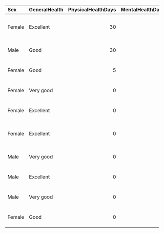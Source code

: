| Sex    | GeneralHealth   |   PhysicalHealthDays |   MentalHealthDays | LastCheckupTime                                        | PhysicalActivities   |   SleepHours | RemovedTeeth   | HadHeartAttack   | HadAngina   | HadStroke   | HadAsthma   | HadSkinCancer   | HadCOPD   | HadDepressiveDisorder   | HadKidneyDisease   | HadArthritis   | HadDiabetes   | DeafOrHardOfHearing   | BlindOrVisionDifficulty   | DifficultyConcentrating   | DifficultyWalking   | DifficultyDressingBathing   | DifficultyErrands   | SmokerStatus                          | ECigaretteUsage                           | ChestScan   | RaceEthnicityCategory     | AgeCategory     |   HeightInMeters |   WeightInKilograms |   BMI | AlcoholDrinkers   | HIVTesting   | FluVaxLast12   | PneumoVaxEver   | TetanusLast10Tdap                                         | HighRiskLastYear   | CovidPos   |
|:-------|:----------------|---------------------:|-------------------:|:-------------------------------------------------------|:---------------------|-------------:|:---------------|:-----------------|:------------|:------------|:------------|:----------------|:----------|:------------------------|:-------------------|:---------------|:--------------|:----------------------|:--------------------------|:--------------------------|:--------------------|:----------------------------|:--------------------|:--------------------------------------|:------------------------------------------|:------------|:--------------------------|:----------------|-----------------:|--------------------:|------:|:------------------|:-------------|:---------------|:----------------|:----------------------------------------------------------|:-------------------|:-----------|
| Female | Excellent       |                   30 |                  5 | Within past 2 years (1 year but less than 2 years ago) | Yes                  |            8 | None of them   | No               | No          | No          | No          | No              | No        | No                      | No                 | No             | No            | No                    | No                        | No                        | No                  | No                          | No                  | Never smoked                          | Never used e-cigarettes in my entire life | No          | White only, Non-Hispanic  | Age 18 to 24    |             1.6  |               68.04 | 26.57 | Yes               | Yes          | Yes            | No              | Yes, received tetanus shot but not sure what type         | No                 | Yes        |
| Male   | Good            |                   30 |                  0 | Within past year (anytime less than 12 months ago)     | No                   |            6 | None of them   | No               | No          | No          | No          | Yes             | No        | No                      | No                 | Yes            | No            | No                    | No                        | No                        | Yes                 | No                          | No                  | Never smoked                          | Never used e-cigarettes in my entire life | No          | White only, Non-Hispanic  | Age 60 to 64    |             1.78 |               79.38 | 25.11 | Yes               | No           | No             | No              | Yes, received tetanus shot but not sure what type         | No                 | Yes        |
| Female | Good            |                    5 |                  0 | Within past year (anytime less than 12 months ago)     | Yes                  |            7 | None of them   | No               | No          | No          | No          | No              | No        | No                      | No                 | Yes            | No            | No                    | No                        | No                        | No                  | No                          | No                  | Never smoked                          | Never used e-cigarettes in my entire life | No          | Hispanic                  | Age 65 to 69    |             1.57 |               81.65 | 32.92 | Yes               | No           | Yes            | Yes             | Yes, received tetanus shot, but not Tdap                  | No                 | Yes        |
| Female | Very good       |                    0 |                  0 | Within past year (anytime less than 12 months ago)     | Yes                  |            7 | None of them   | No               | No          | No          | No          | No              | No        | No                      | No                 | No             | No            | No                    | No                        | No                        | No                  | No                          | No                  | Never smoked                          | Never used e-cigarettes in my entire life | No          | White only, Non-Hispanic  | Age 40 to 44    |             1.7  |               69.85 | 24.12 | Yes               | Yes          | Yes            | No              | Yes, received tetanus shot, but not Tdap                  | No                 | Yes        |
| Female | Excellent       |                    0 |                  0 | Within past year (anytime less than 12 months ago)     | Yes                  |            7 | 1 to 5         | No               | No          | No          | No          | No              | No        | No                      | No                 | No             | No            | No                    | No                        | No                        | No                  | No                          | No                  | Never smoked                          | Never used e-cigarettes in my entire life | Yes         | Black only, Non-Hispanic  | Age 35 to 39    |             1.65 |               81.65 | 29.95 | Yes               | Yes          | No             | No              | Yes, received tetanus shot but not sure what type         | No                 | No         |
| Female | Excellent       |                    0 |                  0 | Within past 2 years (1 year but less than 2 years ago) | Yes                  |            9 | 1 to 5         | No               | No          | No          | No          | No              | No        | No                      | No                 | No             | No            | No                    | No                        | No                        | No                  | No                          | No                  | Current smoker - now smokes every day | Not at all (right now)                    | Yes         | White only, Non-Hispanic  | Age 65 to 69    |             1.6  |               65.77 | 25.69 | Yes               | No           | No             | Yes             | Yes, received Tdap                                        | No                 | No         |
| Male   | Very good       |                    0 |                  0 | Within past year (anytime less than 12 months ago)     | Yes                  |            8 | None of them   | No               | No          | No          | No          | No              | No        | No                      | No                 | No             | No            | No                    | No                        | No                        | No                  | No                          | No                  | Never smoked                          | Never used e-cigarettes in my entire life | Yes         | Hispanic                  | Age 30 to 34    |             1.65 |               95.25 | 34.99 | No                | Yes          | No             | No              | Yes, received Tdap                                        | No                 | No         |
| Male   | Excellent       |                    0 |                  0 | Within past year (anytime less than 12 months ago)     | Yes                  |            7 | None of them   | No               | No          | No          | No          | No              | No        | No                      | No                 | No             | No            | No                    | No                        | No                        | No                  | No                          | No                  | Former smoker                         | Not at all (right now)                    | Yes         | White only, Non-Hispanic  | Age 60 to 64    |             1.7  |               83.91 | 28.97 | No                | No           | No             | No              | Yes, received tetanus shot but not sure what type         | No                 | No         |
| Male   | Very good       |                    0 |                  0 | Within past year (anytime less than 12 months ago)     | Yes                  |            6 | None of them   | No               | No          | No          | No          | No              | No        | No                      | Yes                | No             | Yes           | No                    | No                        | No                        | Yes                 | No                          | No                  | Former smoker                         | Never used e-cigarettes in my entire life | No          | Multiracial, Non-Hispanic | Age 80 or older |             1.8  |               97.52 | 29.99 | No                | No           | No             | Yes             | No, did not receive any tetanus shot in the past 10 years | No                 | No         |
| Female | Good            |                    0 |                  0 | Within past year (anytime less than 12 months ago)     | Yes                  |            1 | None of them   | No               | No          | No          | No          | No              | No        | No                      | No                 | No             | No            | No                    | No                        | No                        | No                  | No                          | No                  | Never smoked                          | Never used e-cigarettes in my entire life | No          | Hispanic                  | Age 60 to 64    |             1.57 |               74.84 | 30.18 | No                | Yes          | No             | No              | No, did not receive any tetanus shot in the past 10 years | No                 | No         |